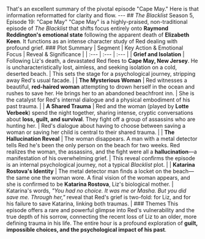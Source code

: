 That's an excellent summary of the pivotal episode "Cape May." Here is that information reformatted for clarity and flow. --- ## *The Blacklist* Season 5, Episode 19: "Cape May" "Cape May" is a highly-praised, non-traditional episode of *The Blacklist* that shifts focus entirely onto **Raymond Reddington's emotional state** following the apparent death of **Elizabeth Keen**. It functions as an intense character study of Red dealing with profound grief. ### Plot Summary | Segment | Key Action & Emotional Focus | Reveal & Significance | | :--- | :--- | :--- | | **Grief and Isolation** | Following Liz's death, a devastated Red flees to **Cape May, New Jersey**. He is uncharacteristically lost, aimless, and seeking isolation on a cold, deserted beach. | This sets the stage for a psychological journey, stripping away Red's usual facade. | | **The Mysterious Woman** | Red witnesses a beautiful, **red-haired woman** attempting to drown herself in the ocean and rushes to save her. He brings her to an abandoned beachfront inn. | She is the catalyst for Red's internal dialogue and a physical embodiment of his past trauma. | | **A Shared Trauma** | Red and the woman (played by **Lotte Verbeek**) spend the night together, sharing intense, cryptic conversations about **loss, guilt, and survival**. They fight off a group of assassins who are hunting her. | Red's dialogue about having to choose between saving a woman or saving her child is central to their shared trauma. | | **The Hallucination Reveal** | The woman disappears. A man with a metal detector tells Red he's been the only person on the beach for two weeks. Red realizes the woman, the assassins, and the fight were all a **hallucination**—a manifestation of his overwhelming grief. | This reveal confirms the episode is an internal psychological journey, not a typical *Blacklist* plot. | | **Katarina Rostova's Identity** | The metal detector man finds a locket on the beach—the same one the woman wore. A final vision of the woman appears, and she is confirmed to be **Katarina Rostova**, Liz's biological mother. | Katarina's words, *"You had no choice. It was me or Masha. But you did save me. Through her,"* reveal that Red's grief is two-fold: for Liz, and for his failure to save Katarina, linking both traumas. | ### Themes This episode offers a rare and powerful glimpse into Red's vulnerability and the true depth of his sorrow, connecting the recent loss of Liz to an older, more defining trauma in his life. The entire hour is a profound exploration of **guilt, impossible choices, and the psychological impact of his past**.
